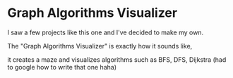 # Graph Algorithms Visualizer

I saw a few projects like this one and I've decided to make my own.

The "Graph Algorithms Visualizer" is exactly how it sounds like,

it creates a maze and visualizes algorithms such as BFS, DFS, Dijkstra (had to google
how to write that one haha)
